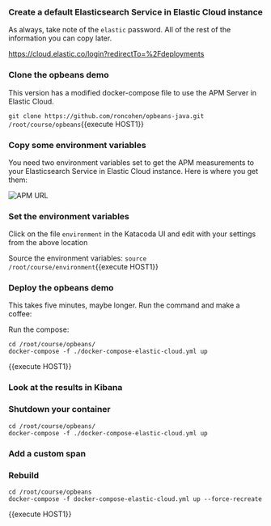 ### Create a default Elasticsearch Service in Elastic Cloud instance
As always, take note of the `elastic` password.  All of the rest of the information you can copy later.

https://cloud.elastic.co/login?redirectTo=%2Fdeployments

### Clone the opbeans demo

This version has a modified docker-compose file to use the APM Server in Elastic Cloud.

`git clone https://github.com/roncohen/opbeans-java.git /root/course/opbeans`{{execute HOST1}}

### Copy some environment variables

You need two environment variables set to get the APM measurements to your Elasticsearch Service in Elastic Cloud instance.  Here is where you get them:

![APM URL](https://user-images.githubusercontent.com/25182304/52072876-0ef61680-2554-11e9-9068-ad626da21397.png)

### Set the environment variables

Click on the file `environment` in the Katacoda UI and edit with your settings from the above location

Source the environment variables:
`source /root/course/environment`{{execute HOST1}}

### Deploy the opbeans demo

This takes five minutes, maybe longer.  Run the command and make a coffee:

Run the compose:
```
cd /root/course/opbeans/
docker-compose -f ./docker-compose-elastic-cloud.yml up
```
{{execute HOST1}}

### Look at the results in Kibana

### Shutdown your container

```
cd /root/course/opbeans/
docker-compose -f ./docker-compose-elastic-cloud.yml up
```

### Add a custom span


### Rebuild
```
cd /root/course/opbeans
docker-compose -f docker-compose-elastic-cloud.yml up --force-recreate
```
{{execute HOST1}}

